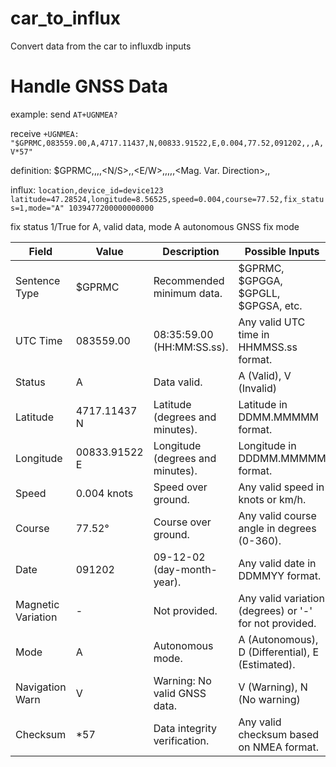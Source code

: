 # car_to_influx
Convert data from the car to influxdb inputs 

# Handle GNSS Data
example:
send ```AT+UGNMEA?```

receive ```+UGNMEA: "$GPRMC,083559.00,A,4717.11437,N,00833.91522,E,0.004,77.52,091202,,,A,V*57"```

definition: $GPRMC,<UTC Time>,<Status>,<Latitude>,<N/S>,<Longitude>,<E/W>,<Speed>,<Course>,<Date>,<Magnetic Variation>,<Mag. Var. Direction>,<Mode>,<Checksum>

influx: ```location,device_id=device123 latitude=47.28524,longitude=8.56525,speed=0.004,course=77.52,fix_status=1,mode="A" 1039477200000000000```

fix status 1/True for A, valid data, mode A autonomous GNSS fix mode

| Field               | Value           | Description                                    | Possible Inputs                           |
|---------------------|-----------------|------------------------------------------------|-------------------------------------------|
| Sentence Type       | $GPRMC          | Recommended minimum data.                     | $GPRMC, $GPGGA, $GPGLL, $GPGSA, etc.      |
| UTC Time            | 083559.00       | 08:35:59.00 (HH:MM:SS.ss).                    | Any valid UTC time in HHMMSS.ss format.   |
| Status              | A               | Data valid.                                   | A (Valid), V (Invalid)                    |
| Latitude            | 4717.11437 N    | Latitude (degrees and minutes).               | Latitude in DDMM.MMMMM format.            |
| Longitude           | 00833.91522 E   | Longitude (degrees and minutes).              | Longitude in DDDMM.MMMMM format.          |
| Speed               | 0.004 knots     | Speed over ground.                            | Any valid speed in knots or km/h.         |
| Course              | 77.52°          | Course over ground.                           | Any valid course angle in degrees (0-360).|
| Date                | 091202          | 09-12-02 (day-month-year).                    | Any valid date in DDMMYY format.          |
| Magnetic Variation  | -               | Not provided.                                 | Any valid variation (degrees) or '-' for not provided. |
| Mode                | A               | Autonomous mode.                              | A (Autonomous), D (Differential), E (Estimated). |
| Navigation Warn     | V               | Warning: No valid GNSS data.                  | V (Warning), N (No warning)              |
| Checksum            | *57             | Data integrity verification.                  | Any valid checksum based on NMEA format.  |
